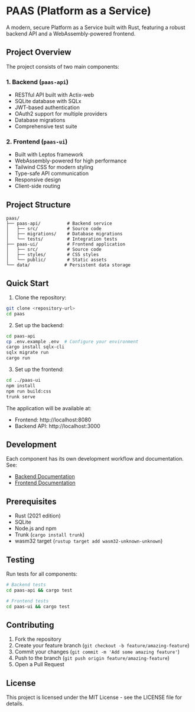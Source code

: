 # PAAS (Platform as a Service)

A modern, secure Platform as a Service built with Rust, featuring a robust backend API and a WebAssembly-powered frontend.

## Project Overview

The project consists of two main components:

### 1. Backend (`paas-api`)
- RESTful API built with Actix-web
- SQLite database with SQLx
- JWT-based authentication
- OAuth2 support for multiple providers
- Database migrations
- Comprehensive test suite

### 2. Frontend (`paas-ui`)
- Built with Leptos framework
- WebAssembly-powered for high performance
- Tailwind CSS for modern styling
- Type-safe API communication
- Responsive design
- Client-side routing

## Project Structure

```
paas/
├── paas-api/          # Backend service
│   ├── src/           # Source code
│   ├── migrations/    # Database migrations
│   └── tests/         # Integration tests
├── paas-ui/           # Frontend application
│   ├── src/           # Source code
│   ├── styles/        # CSS styles
│   └── public/        # Static assets
└── data/             # Persistent data storage
```

## Quick Start

1. Clone the repository:
```bash
git clone <repository-url>
cd paas
```

2. Set up the backend:
```bash
cd paas-api
cp .env.example .env  # Configure your environment
cargo install sqlx-cli
sqlx migrate run
cargo run
```

3. Set up the frontend:
```bash
cd ../paas-ui
npm install
npm run build:css
trunk serve
```

The application will be available at:
- Frontend: http://localhost:8080
- Backend API: http://localhost:3000

## Development

Each component has its own development workflow and documentation. See:
- [Backend Documentation](paas-api/README.md)
- [Frontend Documentation](paas-ui/README.md)

## Prerequisites

- Rust (2021 edition)
- SQLite
- Node.js and npm
- Trunk (`cargo install trunk`)
- wasm32 target (`rustup target add wasm32-unknown-unknown`)

## Testing

Run tests for all components:
```bash
# Backend tests
cd paas-api && cargo test

# Frontend tests
cd paas-ui && cargo test
```

## Contributing

1. Fork the repository
2. Create your feature branch (`git checkout -b feature/amazing-feature`)
3. Commit your changes (`git commit -m 'Add some amazing feature'`)
4. Push to the branch (`git push origin feature/amazing-feature`)
5. Open a Pull Request

## License

This project is licensed under the MIT License - see the LICENSE file for details.
